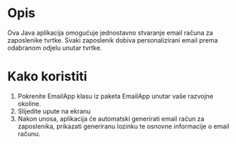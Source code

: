 # Opis
  Ova Java aplikacija omogućuje jednostavno stvaranje email računa za zaposlenike tvrtke. Svaki zaposlenik dobiva personalizirani email prema odabranom odjelu unutar tvrtke.

# Kako koristiti
  1. Pokrenite EmailApp klasu iz paketa EmailApp unutar vaše razvojne okoline.
  2. Slijedite upute na ekranu
  3. Nakon unosa, aplikacija će automatski generirati email račun za zaposlenika, prikazati generiranu lozinku te osnovne informacije o email računu.
